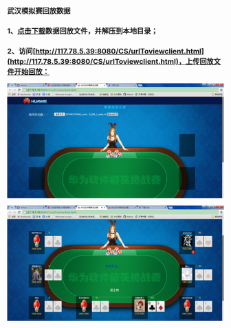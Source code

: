 ### 武汉模拟赛回放数据

### 1、[点击下载](wuhan.rar)数据回放文件，并解压到本地目录；

### 2、访问[http://117.78.5.39:8080/CS/urlToviewclient.html](http://117.78.5.39:8080/CS/urlToviewclient.html)，上传回放文件开始回放：

![](./images/001.png)

![](./images/002.png)
